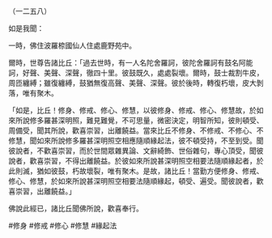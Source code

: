 （一二五八）

如是我聞：

一時，佛住波羅㮈國仙人住處鹿野苑中。

爾時，世尊告諸比丘：「過去世時，有一人名陀舍羅訶，彼陀舍羅訶有鼓名阿能訶，好聲、美聲、深聲，徹四十里。彼鼓既久，處處裂壞。爾時，鼓士裁割牛皮，周匝纏縛；雖復纏縛，鼓猶無復高聲、美聲、深聲。彼於後時，轉復朽壞，皮大剝落，唯有聚木。

「如是，比丘！修身、修戒、修心、修慧，以彼修身、修戒、修心、修慧故，於如來所說修多羅甚深明照，難見難覺，不可思量，微密決定，明智所知，彼則頓受、周備受，聞其所說，歡喜崇習，出離饒益。當來比丘不修身、不修戒、不修心、不修慧，聞如來所說修多羅甚深明照空相應隨順緣起法，彼不頓受持，不至到受。聞彼說者，不歡喜崇習，而於世間眾雜異論、文辭綺飾、世俗雜句，專心頂受，聞彼說者，歡喜崇習，不得出離饒益。於彼如來所說甚深明照空相要法隨順緣起者，於此則滅，猶如彼鼓，朽故壞裂，唯有聚木。是故，諸比丘！當勤方便修身、修戒、修心、修慧，於如來所說甚深明照空相要法隨順緣起，頓受、遍受。聞彼說者，歡喜崇習，出離饒益。」

佛說此經已，諸比丘聞佛所說，歡喜奉行。





#修身
#修戒
#修心
#修慧
#緣起法

